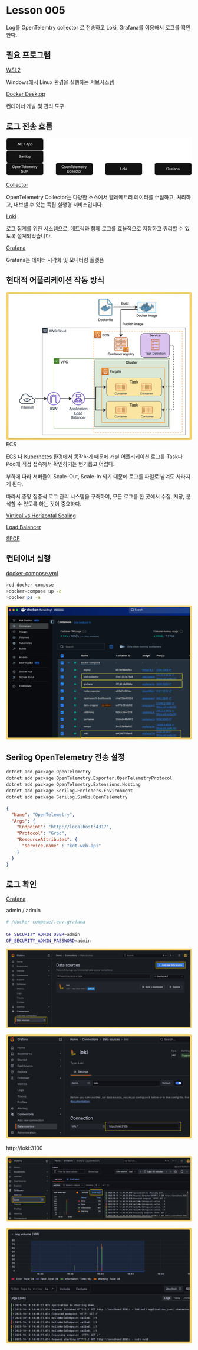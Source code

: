 # Lesson 005

Log를 OpenTelemtry collector 로 전송하고 Loki, Grafana를 이용해서 로그를 확인한다.

## 필요 프로그램

[WSL2](https://cuffyluv.tistory.com/245)

Windows에서 Linux 환경을 실행하는 서브시스템

[Docker Desktop](https://docs.docker.com/desktop/)

컨테이너 개발 및 관리 도구

## 로그 전송 흐름

![001](./images/lesson005/001.png)

[Collector](https://opentelemetry.io/docs/collector/)

OpenTelemetry Collector는 다양한 소스에서 텔레메트리 데이터를 수집하고, 처리하고, 내보낼 수 있는 독립 실행형 서비스입니다.

[Loki](https://grafana.com/oss/loki/?plcmt=oss-nav)

로그 집계를 위한 시스템으로, 메트릭과 함께 로그를 효율적으로 저장하고 쿼리할 수 있도록 설계되었습니다.

[Grafana](https://grafana.com/oss/grafana/?plcmt=oss-nav)

Grafana는 데이터 시각화 및 모니터링 플랫폼

## 현대적 어플리케이션 작동 방식

![007](./images/lesson005/007.png)
ECS

[ECS](https://aws.amazon.com/ko/ecs/) 나 [Kubernetes](https://kubernetes.io/ko/docs/concepts/overview/) 환경에서 동작하기 때문에 개별 어플리케이션 로그를 Task나 Pod에 직접 접속해서 확인하기는 번거롭고 어렵다.

부하에 따라 서버들이 Scale-Out, Scale-In 되기 때문에 로그를 파일로 남겨도 사라지게 된다.

따라서 중앙 집중식 로그 관리 시스템을 구축하여, 모든 로그를 한 곳에서 수집, 저장, 분석할 수 있도록 하는 것이 중요하다.

[Virtical vs Horizontal Scaling](https://www.youtube.com/watch?v=1v687z1rhNA)

[Load Balancer](https://www.youtube.com/watch?v=sXUh9vuOTXk)

[SPOF](https://www.youtube.com/watch?v=Iy2YqgjXtRM)

## 컨테이너 실행

[docker-compose.yml](./docker-compose/docker-compose.yml)

```bash
>cd docker-compose
>docker-compose up -d
>docker ps -a
```

![002](./images/lesson005/002.png)

## Serilog OpenTelemetry 전송 설정

```bash
dotnet add package OpenTelemetry
dotnet add package OpenTelemetry.Exporter.OpenTelemetryProtocol
dotnet add package OpenTelemetry.Extensions.Hosting
dotnet add package Serilog.Enrichers.Environment
dotnet add package Serilog.Sinks.OpenTelemetry
```

```json
{
  "Name": "OpenTelemetry",
  "Args": {
    "Endpoint": "http://localhost:4317",
    "Protocol": "Grpc",
    "ResourceAttributes": {
      "service.name" : "kdt-web-api"
    }
  }
}
```

## 로그 확인

[Grafana](http://localhost:3000/)

admin / admin

```bash
# /docker-compose/.env.grafana

GF_SECURITY_ADMIN_USER=admin
GF_SECURITY_ADMIN_PASSWORD=admin
```

![003](./images/lesson005/003.png)

![004](./images/lesson005/004.png)

http://loki:3100

![005](./images/lesson005/005.png)

![006](./images/lesson005/006.png)
